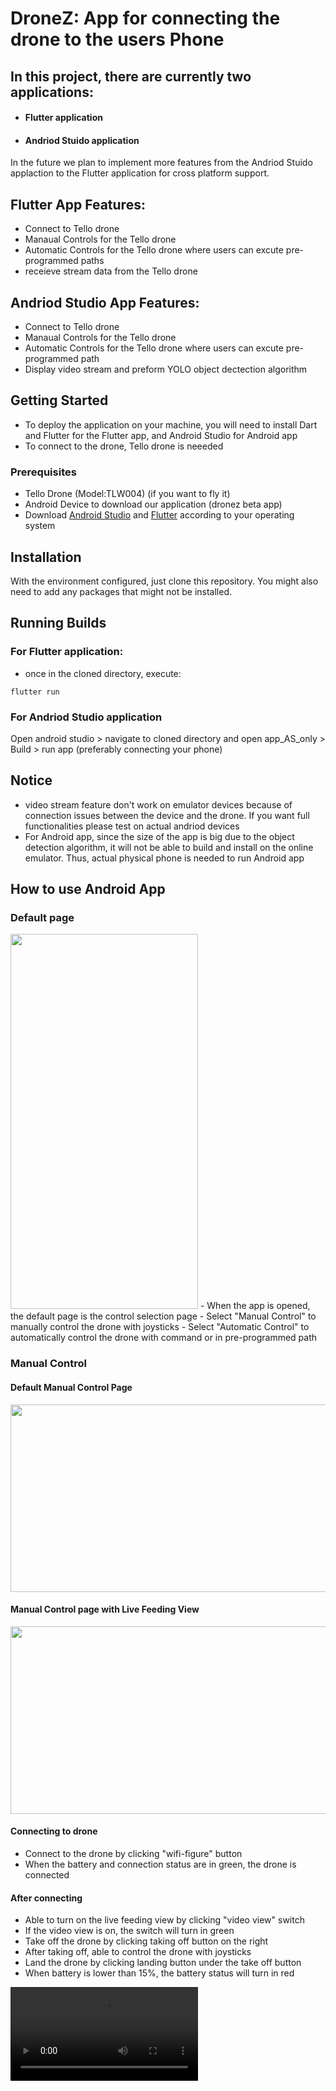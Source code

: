 # DroneZ: App for connecting the drone to the users Phone

## In this project, there are currently two applications:
- #### Flutter application
- #### Andriod Stuido application 

In the future we plan to implement more features from the Andriod Stuido applaction to the Flutter application for cross platform support. 

## Flutter App Features:
- Connect to Tello drone
- Manaual Controls for the Tello drone
- Automatic Controls for the Tello drone where users can excute pre-programmed paths
- receieve stream data from the Tello drone 

## Andriod Studio App Features:
- Connect to Tello drone
- Manaual Controls for the Tello drone
- Automatic Controls for the Tello drone where users can excute pre-programmed path
- Display video stream and preform YOLO object dectection algorithm 

## Getting Started
- To deploy the application on your machine, you will need to install Dart and Flutter for the Flutter app, and Android Studio for Android app 
- To connect to the drone, Tello drone is neeeded

### Prerequisites
* Tello Drone (Model:TLW004) (if you want to fly it)
* Android Device to download our application (dronez beta app)
* Download <a href="https://developer.android.com/studio?gclid=Cj0KCQjwk7ugBhDIARIsAGuvgPb497EJwWBBpNRe0kE56rmhBMo8bCTHDCaanpjdUWFn4spUkeVxhbYaAlK2EALw_wcB&gclsrc=aw.ds">Android Studio</a> and <a href="https://docs.flutter.dev/get-started/install?gclid=Cj0KCQjwk7ugBhDIARIsAGuvgPbPkX7_k-mLrQT-DR1b4OT5R97D4nLXvA5lwDYK30NdFq12g-XzjXQaAjclEALw_wcB&gclsrc=aw.ds">Flutter</a> according to your operating system

## Installation 
With the environment configured, just clone this repository. 
You might also need to add any packages that might not be installed.


## Running Builds
### For Flutter application: 
- once in the cloned directory, execute:
```
flutter run 
```

### For Andriod Studio application
Open android studio > navigate to cloned directory and open app_AS_only > Build > run app (preferably connecting your phone)

## Notice
- video stream feature don't work on emulator devices because of connection issues between the device and the drone. If you want full functionalities please test on actual andriod devices
- For Android app, since the size of the app is big due to the object detection algorithm, it will not be able to build and install on the online emulator. Thus, actual physical phone is needed to run Android app

## How to use Android App
### Default page
<img src="https://user-images.githubusercontent.com/51523562/236315300-f4d8aee0-19da-409d-8003-8503412abecb.jpg" width="300" height="600">
- When the app is opened, the default page is the control selection page
- Select "Manual Control" to manually control the drone with joysticks
- Select "Automatic Control" to automatically control the drone with command or in pre-programmed path

### Manual Control
#### Default Manual Control Page
<img src="https://user-images.githubusercontent.com/51523562/236319158-7928f2b7-b3b0-4caf-8238-3a0ae8159048.jpg" width="600" height="300">

#### Manual Control page with Live Feeding View
<img src="https://user-images.githubusercontent.com/51523562/236323642-8c142274-ecce-4d6c-8cc5-6b42d63f3eb0.jpg" width="600" height="300">

#### Connecting to drone
- Connect to the drone by clicking "wifi-figure" button
- When the battery and connection status are in green, the drone is connected
#### After connecting
- Able to turn on the live feeding view by clicking "video view" switch
- If the video view is on, the switch will turn in green
- Take off the drone by clicking taking off button on the right
- After taking off, able to control the drone with joysticks
- Land the drone by clicking landing button under the take off button
- When battery is lower than 15%, the battery status will turn in red

<video src="https://user-images.githubusercontent.com/51523562/236355706-9bc2f0fd-ce3b-49a4-a587-d9e318d984f8.mp4">

### Automatic Control
#### Default Automatic Control Page
<img src="https://user-images.githubusercontent.com/51523562/236326581-cd043e78-aad2-4652-b0c3-6df55231c383.jpg" width="600" height="300">

#### Automatic Control page with Live Feeding View
<img src="https://user-images.githubusercontent.com/51523562/236326610-ddb2bb4d-a448-48f8-9508-aad66dec1dae.jpg" width="600" height="300">

#### Connecting to drone
- Connect to the drone by clicking "wifi-figure" button
- When the battery and connection status are in green, the drone is connected
#### After connecting
- Able to turn on the live feeding view by clicking "video view" switch
- If the video view is on, the switch will turn in green
- Take off the drone by clicking "TAKEOFF" button
- Choose direction and amount of distance from the drop down boxes and click "GO" to submit distance command
- Choose rotation and amount of angle from the drop down boxes and click "GO" to submit rotation command
- "GO" buttons are enabled when either both direction and distance value or rotation and angle value are chosen; indicated with white background when enabled, otherwise in gray
- To make the drone to fly itself with pre-programmed path, click "AUTO" button

<video src="https://user-images.githubusercontent.com/51523562/236355816-ccee27ff-dd8d-4061-a47c-e6f72a69f81f.mp4">
